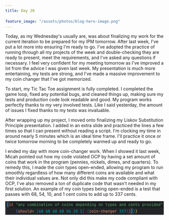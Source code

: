 ```yaml
---
title: Day 20

feature_image: "/assets/photos/blog-hero-image.png"
---
```


Today, as my Wednesday's usually are, was about finalizing my work for the current iteration to be prepared
for my IPM tomorrow. After last week, I've put a lot more into ensuring I'm ready to go. I've adopted the
practice of running through all my projects of the week and double-checking they are ready to present, meet the
requirements, and I've asked any questions if necessary. I feel very confident for my meeting tomorrow as
I've improved a lot from the advice I was given last week. My presentation is much more entertaining, my
tests are strong, and I've made a massive improvement to my coin changer that I've got memorized.

To start, my Tic Tac Toe assignment is fully completed. I completed the game loop, fixed any potential bugs,
and cleaned things up, making sure my tests and production code look readable and good. My program
works perfectly thanks to my very involved tests. Like I said yesterday, the amount of issues I
fixed thanks to my tests was invaluable.

After wrapping up my project, I moved onto finalizing my Liskov Substitution Principle presentation. I added
in an extra slide and practiced the lines a few times so that I can present without reading a script. I'm clocking
my time in around nearly 5 minutes which is an ideal time frame. I'll practice it once or twice tomorrow morning
to be completely warmed up and ready to go.

I ended my day with more coin-changer work. When I showed it last week, Micah pointed out how my code
violated OCP by having a set amount of coins that work in the program (pennies, nickels, dimes, and quarters).
To remedy this, I made the coin types open-ended, allowing my program to run smoothly regardless of how
many different coins are available and what their individual values are. Not only did this make my code compliant
with OCP, I've also removed a ton of duplicate code that wasn't needed in my first solution. An example of my
coin types being open-ended is a test that passes with 68, 54, 10, and 1 cent coins to add up to 337 cents.

![coin-changer](/assets/photos/coin-changer-2.png)
